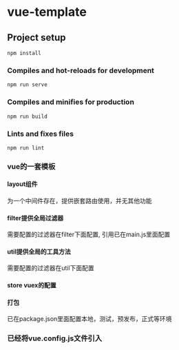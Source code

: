 # vue-template

## Project setup
```
npm install
```

### Compiles and hot-reloads for development
```
npm run serve
```

### Compiles and minifies for production
```
npm run build
```

### Lints and fixes files
```
npm run lint
```

### vue的一套模板

#### layout组件 
为一个中间件存在，提供嵌套路由使用，并无其他功能

#### filter提供全局过滤器
需要配置的过滤器在filter下面配置, 引用已在main.js里面配置

#### util提供全局的工具方法
需要配置的过滤器在util下面配置

#### store vuex的配置

#### 打包
已在package.json里面配置本地，测试，预发布，正式等环境

### 已经将vue.config.js文件引入

